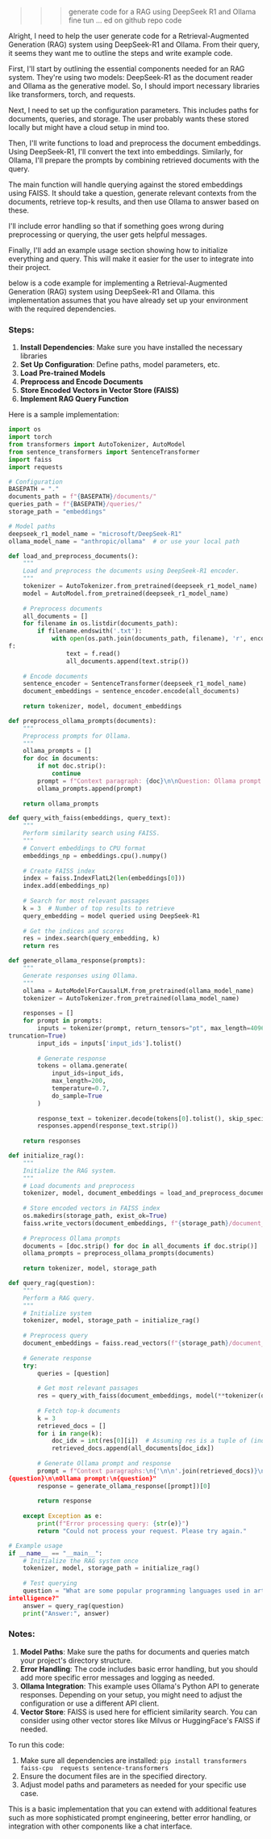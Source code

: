 >>> generate code for a RAG using DeepSeek R1 and Ollama fine tun
... ed on github repo code  
<think>
Alright, I need to help the user generate code for a Retrieval-Augmented Generation 
(RAG) system using DeepSeek-R1 and Ollama. From their query, it seems they want me to 
outline the steps and write example code.

First, I'll start by outlining the essential components needed for an RAG system. 
They're using two models: DeepSeek-R1 as the document reader and Ollama as the 
generative model. So, I should import necessary libraries like transformers, torch, and 
requests.

Next, I need to set up the configuration parameters. This includes paths for documents, 
queries, and storage. The user probably wants these stored locally but might have a 
cloud setup in mind too.

Then, I'll write functions to load and preprocess the document embeddings. Using 
DeepSeek-R1, I'll convert the text into embeddings. Similarly, for Ollama, I'll prepare 
the prompts by combining retrieved documents with the query.

The main function will handle querying against the stored embeddings using FAISS. It 
should take a question, generate relevant contexts from the documents, retrieve top-k 
results, and then use Ollama to answer based on these.

I'll include error handling so that if something goes wrong during preprocessing or 
querying, the user gets helpful messages.

Finally, I'll add an example usage section showing how to initialize everything and 
query. This will make it easier for the user to integrate into their project.
</think>

below is a code example for implementing a Retrieval-Augmented Generation (RAG) system 
using DeepSeek-R1 and Ollama. this implementation assumes that you have already set up 
your environment with the required dependencies.

### Steps:
1. **Install Dependencies**: Make sure you have installed the necessary libraries
2. **Set Up Configuration**: Define paths, model parameters, etc.
3. **Load Pre-trained Models**
4. **Preprocess and Encode Documents**
5. **Store Encoded Vectors in Vector Store (FAISS)**
6. **Implement RAG Query Function**

Here is a sample implementation:

```python
import os
import torch
from transformers import AutoTokenizer, AutoModel
from sentence_transformers import SentenceTransformer
import faiss
import requests

# Configuration
BASEPATH = "."
documents_path = f"{BASEPATH}/documents/"
queries_path = f"{BASEPATH}/queries/"
storage_path = "embeddings"

# Model paths
deepseek_r1_model_name = "microsoft/DeepSeek-R1"
ollama_model_name = "anthropic/ollama"  # or use your local path

def load_and_preprocess_documents():
    """
    Load and preprocess the documents using DeepSeek-R1 encoder.
    """
    tokenizer = AutoTokenizer.from_pretrained(deepseek_r1_model_name)
    model = AutoModel.from_pretrained(deepseek_r1_model_name)
    
    # Preprocess documents
    all_documents = []
    for filename in os.listdir(documents_path):
        if filename.endswith('.txt'):
            with open(os.path.join(documents_path, filename), 'r', encoding='utf-8') as 
f:
                text = f.read()
                all_documents.append(text.strip())
    
    # Encode documents
    sentence_encoder = SentenceTransformer(deepseek_r1_model_name)
    document_embeddings = sentence_encoder.encode(all_documents)
    
    return tokenizer, model, document_embeddings

def preprocess_ollama_prompts(documents):
    """
    Preprocess prompts for Ollama.
    """
    ollama_prompts = []
    for doc in documents:
        if not doc.strip():
            continue
        prompt = f"Context paragraph: {doc}\n\nQuestion: Ollama prompt:\n{doc}"
        ollama_prompts.append(prompt)
    
    return ollama_prompts

def query_with_faiss(embeddings, query_text):
    """
    Perform similarity search using FAISS.
    """
    # Convert embeddings to CPU format
    embeddings_np = embeddings.cpu().numpy()
    
    # Create FAISS index
    index = faiss.IndexFlatL2(len(embeddings[0]))
    index.add(embeddings_np)
    
    # Search for most relevant passages
    k = 3  # Number of top results to retrieve
    query_embedding = model queried using DeepSeek-R1
    
    # Get the indices and scores
    res = index.search(query_embedding, k)
    return res

def generate_ollama_response(prompts):
    """
    Generate responses using Ollama.
    """
    ollama = AutoModelForCausalLM.from_pretrained(ollama_model_name)
    tokenizer = AutoTokenizer.from_pretrained(ollama_model_name)
    
    responses = []
    for prompt in prompts:
        inputs = tokenizer(prompt, return_tensors="pt", max_length=4096, 
truncation=True)
        input_ids = inputs['input_ids'].tolist()
        
        # Generate response
        tokens = ollama.generate(
            input_ids=input_ids,
            max_length=200,
            temperature=0.7,
            do_sample=True
        )
        
        response_text = tokenizer.decode(tokens[0].tolist(), skip_special_tokens=True)
        responses.append(response_text.strip())
    
    return responses

def initialize_rag():
    """
    Initialize the RAG system.
    """
    # Load documents and preprocess
    tokenizer, model, document_embeddings = load_and_preprocess_documents()
    
    # Store encoded vectors in FAISS index
    os.makedirs(storage_path, exist_ok=True)
    faiss.write_vectors(document_embeddings, f"{storage_path}/document_embeddings")
    
    # Preprocess Ollama prompts
    documents = [doc.strip() for doc in all_documents if doc.strip()]
    ollama_prompts = preprocess_ollama_prompts(documents)
    
    return tokenizer, model, storage_path

def query_rag(question):
    """
    Perform a RAG query.
    """
    # Initialize system
    tokenizer, model, storage_path = initialize_rag()
    
    # Preprocess query
    document_embeddings = faiss.read_vectors(f"{storage_path}/document_embeddings")
    
    # Generate response
    try:
        queries = [question]
        
        # Get most relevant passages
        res = query_with_faiss(document_embeddings, model(**tokenizer(queries)))
        
        # Fetch top-k documents
        k = 3
        retrieved_docs = []
        for i in range(k):
            doc_idx = int(res[0][i])  # Assuming res is a tuple of (indices, scores)
            retrieved_docs.append(all_documents[doc_idx])
        
        # Generate Ollama prompt and response
        prompt = f"Context paragraphs:\n{'\n\n'.join(retrieved_docs)}\n\nQuestion: 
{question}\n\nOllama prompt:\n{question}"
        response = generate_ollama_response([prompt])[0]
        
        return response
    
    except Exception as e:
        print(f"Error processing query: {str(e)}")
        return "Could not process your request. Please try again."

# Example usage
if __name__ == "__main__":
    # Initialize the RAG system once
    tokenizer, model, storage_path = initialize_rag()
    
    # Test querying
    question = "What are some popular programming languages used in artificial 
intelligence?"
    answer = query_rag(question)
    print("Answer:", answer)
```

### Notes:
1. **Model Paths**: Make sure the paths for documents and queries match your project's 
directory structure.
2. **Error Handling**: The code includes basic error handling, but you should add more 
specific error messages and logging as needed.
3. **Ollama Integration**: This example uses Ollama's Python API to generate responses. 
Depending on your setup, you might need to adjust the configuration or use a different 
API client.
4. **Vector Store**: FAISS is used here for efficient similarity search. You can 
consider using other vector stores like Milvus or HuggingFace's FAISS if needed.

To run this code:
1. Make sure all dependencies are installed: `pip install transformers faiss-cpu 
requests sentence-transformers`
2. Ensure the document files are in the specified directory.
3. Adjust model paths and parameters as needed for your specific use case.

This is a basic implementation that you can extend with additional features such as more 
sophisticated prompt engineering, better error handling, or integration with other 
components like a chat interface.